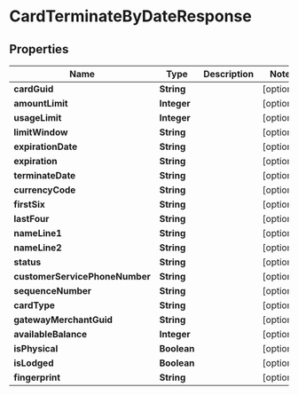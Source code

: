 

# CardTerminateByDateResponse


## Properties

| Name | Type | Description | Notes |
|------------ | ------------- | ------------- | -------------|
|**cardGuid** | **String** |  |  [optional] |
|**amountLimit** | **Integer** |  |  [optional] |
|**usageLimit** | **Integer** |  |  [optional] |
|**limitWindow** | **String** |  |  [optional] |
|**expirationDate** | **String** |  |  [optional] |
|**expiration** | **String** |  |  [optional] |
|**terminateDate** | **String** |  |  [optional] |
|**currencyCode** | **String** |  |  [optional] |
|**firstSix** | **String** |  |  [optional] |
|**lastFour** | **String** |  |  [optional] |
|**nameLine1** | **String** |  |  [optional] |
|**nameLine2** | **String** |  |  [optional] |
|**status** | **String** |  |  [optional] |
|**customerServicePhoneNumber** | **String** |  |  [optional] |
|**sequenceNumber** | **String** |  |  [optional] |
|**cardType** | **String** |  |  [optional] |
|**gatewayMerchantGuid** | **String** |  |  [optional] |
|**availableBalance** | **Integer** |  |  [optional] |
|**isPhysical** | **Boolean** |  |  [optional] |
|**isLodged** | **Boolean** |  |  [optional] |
|**fingerprint** | **String** |  |  [optional] |



